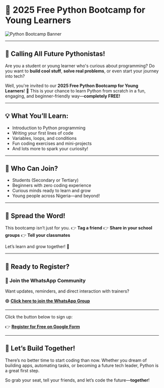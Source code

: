 # 🐍 2025 Free Python Bootcamp for Young Learners

![Python Bootcamp Banner](https://agunechembaekene.wordpress.com/wp-content/uploads/2025/07/python-bootcamp.jpg)

---

## 👋 Calling All Future Pythonistas!

Are you a student or young learner who's curious about programming? Do you want to **build cool stuff**, **solve real problems**, or even start your journey into tech?

Well, you're invited to our **2025 Free Python Bootcamp for Young Learners**! 🚀
This is your chance to learn Python from scratch in a fun, engaging, and beginner-friendly way—**completely FREE!**

---

## 💡 What You’ll Learn:

* Introduction to Python programming
* Writing your first lines of code
* Variables, loops, and conditions
* Fun coding exercises and mini-projects
* And lots more to spark your curiosity!

---

## 📅 Who Can Join?

* Students (Secondary or Tertiary)
* Beginners with zero coding experience
* Curious minds ready to learn and grow
* Young people across Nigeria—and beyond!

---

## 📢 Spread the Word!

This bootcamp isn’t just for you.
👉 **Tag a friend**
👉 **Share in your school groups**
👉 **Tell your classmates**

Let’s learn and grow together! 🌱

---

## 🎉 Ready to Register?

### 💬 Join the WhatsApp Community

Want updates, reminders, and direct interaction with trainers?

🟢 [**Click here to join the WhatsApp Group**](https://chat.whatsapp.com/EFIKn9e3cqX2dKgbjXtTd9?mode=ac_t)


---

Click the button below to sign up:

👉 [**Register for Free on Google Form**](https://docs.google.com/forms/d/e/1FAIpQLSfSd1mRVW-h4aLwZyTTww5hnSufNU0mxLSa86f7H0TmwtsEXA/viewform)


---

## 🌟 Let’s Build Together!

There’s no better time to start coding than now. Whether you dream of building apps, automating tasks, or becoming a future tech leader, Python is a great first step.

So grab your seat, tell your friends, and let’s code the future—**together**!
